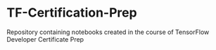 # TF-Certification-Prep
Repository containing notebooks created in the course of TensorFlow Developer Certificate Prep
